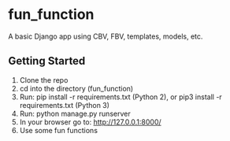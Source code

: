 # fun_function
A basic Django app using CBV, FBV, templates, models, etc. 

## Getting Started
1. Clone the repo
2. cd into the directory (fun_function)
3. Run: pip install -r requirements.txt (Python 2), or pip3 install -r requirements.txt (Python 3)
4. Run: python manage.py runserver
5. In your browser go to: http://127.0.0.1:8000/
6. Use some fun functions
